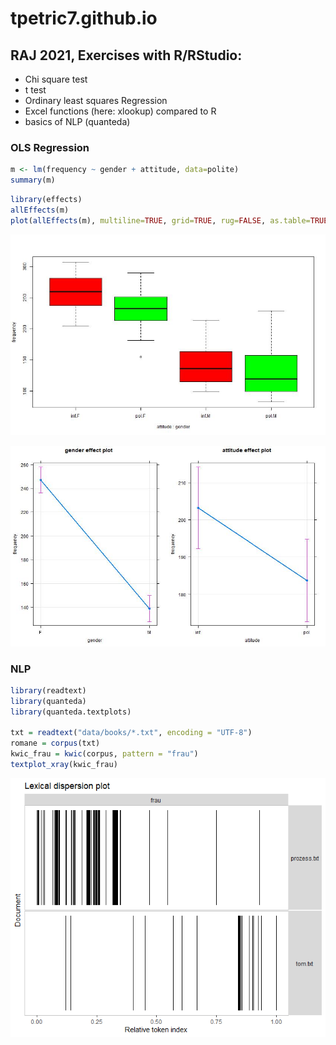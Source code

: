 # tpetric7.github.io

## RAJ 2021, Exercises with R/RStudio:

- Chi square test
- t test
- Ordinary least squares Regression
- Excel functions (here: xlookup) compared to R 
- basics of NLP (quanteda)

### OLS Regression

``` r
m <- lm(frequency ~ gender + attitude, data=polite)
summary(m)
```

``` r
library(effects)
allEffects(m)
plot(allEffects(m), multiline=TRUE, grid=TRUE, rug=FALSE, as.table=TRUE)
```

![Plot 1](pictures/politeness_boxplot.jpg)

![Plot 2](pictures/politeness_lineplot.jpg)


### NLP

``` r
library(readtext)
library(quanteda)
library(quanteda.textplots)

txt = readtext("data/books/*.txt", encoding = "UTF-8")
romane = corpus(txt)
kwic_frau = kwic(corpus, pattern = "frau")
textplot_xray(kwic_frau)
```

![Plot 3](pictures/kwic_xray_frau.png)
